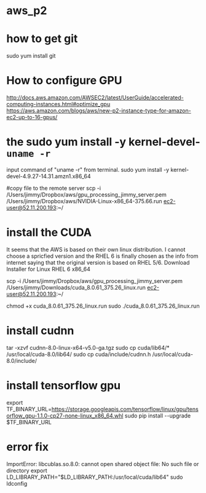 # aws_p2

# how to get git
sudo yum install git

# How to configure GPU
http://docs.aws.amazon.com/AWSEC2/latest/UserGuide/accelerated-computing-instances.html#optimize_gpu
https://aws.amazon.com/blogs/aws/new-p2-instance-type-for-amazon-ec2-up-to-16-gpus/
# the sudo yum install -y kernel-devel-`uname -r`

input command of "uname -r" from terminal.
sudo yum install -y kernel-devel-4.9.27-14.31.amzn1.x86_64

#copy file to the remote server
scp -i /Users/jimmy/Dropbox/aws/gpu_processing_jimmy_server.pem /Users/jimmy/Dropbox/aws/NVIDIA-Linux-x86_64-375.66.run  ec2-user@52.11.200.193:~/

# install the CUDA
It seems that the AWS is based on their own linux distribution. I cannot choose a spricfied version and the RHEL 6 is finally chosen as the info from internet saying that the original version is based on RHEL 5/6.
Download Installer for Linux RHEL 6 x86_64

scp -i /Users/jimmy/Dropbox/aws/gpu_processing_jimmy_server.pem /Users/jimmy/Downloads/cuda_8.0.61_375.26_linux.run  ec2-user@52.11.200.193:~/


chmod +x cuda_8.0.61_375.26_linux.run
sudo ./cuda_8.0.61_375.26_linux.run


# install cudnn
tar -xzvf cudnn-8.0-linux-x64-v5.0-ga.tgz
sudo cp cuda/lib64/* /usr/local/cuda-8.0/lib64/
sudo cp cuda/include/cudnn.h /usr/local/cuda-8.0/include/
 
 
# install tensorflow gpu
export TF_BINARY_URL=https://storage.googleapis.com/tensorflow/linux/gpu/tensorflow_gpu-1.1.0-cp27-none-linux_x86_64.whl
sudo pip install --upgrade $TF_BINARY_URL


# error fix
ImportError: libcublas.so.8.0: cannot open shared object file: No such file or directory
export LD_LIBRARY_PATH="$LD_LIBRARY_PATH:/usr/local/cuda/lib64"
sudo ldconfig
